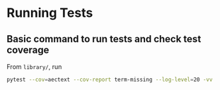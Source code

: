 # Running Tests

## Basic command to run tests and check test coverage

From `library/`, run

```bash
pytest --cov=aectext --cov-report term-missing --log-level=20 -vv
```
